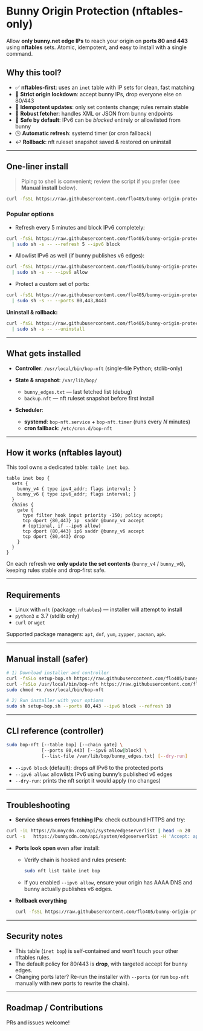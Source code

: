 # Bunny Origin Protection (nftables-only)

Allow **only bunny.net edge IPs** to reach your origin on **ports 80 and 443** using **nftables** sets. Atomic, idempotent, and easy to install with a single command.

## Why this tool?

* ✅ **nftables-first**: uses an `inet` table with IP sets for clean, fast matching
* 🔐 **Strict origin lockdown**: accept bunny IPs, drop everyone else on 80/443
* 🔁 **Idempotent updates**: only set contents change; rules remain stable
* 🧪 **Robust fetcher**: handles XML or JSON from bunny endpoints
* 🧯 **Safe by default**: IPv6 can be *blocked* entirely or allowlisted from bunny
* 🕒 **Automatic refresh**: systemd timer (or cron fallback)
* ↩️ **Rollback**: nft ruleset snapshot saved & restored on uninstall

---

## One‑liner install

> Piping to shell is convenient; review the script if you prefer (see **Manual install** below).

```bash
curl -fsSL https://raw.githubusercontent.com/flo405/bunny-origin-protection/refs/heads/main/setup-bop.sh | sudo sh
```

### Popular options

* Refresh every 5 minutes and block IPv6 completely:

```bash
curl -fsSL https://raw.githubusercontent.com/flo405/bunny-origin-protection/refs/heads/main/setup-bop.sh \
  | sudo sh -s -- --refresh 5 --ipv6 block
```

* Allowlist IPv6 as well (if bunny publishes v6 edges):

```bash
curl -fsSL https://raw.githubusercontent.com/flo405/bunny-origin-protection/refs/heads/main/setup-bop.sh \
  | sudo sh -s -- --ipv6 allow
```

* Protect a custom set of ports:

```bash
curl -fsSL https://raw.githubusercontent.com/flo405/bunny-origin-protection/refs/heads/main/setup-bop.sh \
  | sudo sh -s -- --ports 80,443,8443
```

**Uninstall & rollback:**

```bash
curl -fsSL https://raw.githubusercontent.com/flo405/bunny-origin-protection/refs/heads/main/setup-bop.sh \
  | sudo sh -s -- --uninstall
```

---

## What gets installed

* **Controller**: `/usr/local/bin/bop-nft` (single-file Python; stdlib-only)
* **State & snapshot**: `/var/lib/bop/`

  * `bunny_edges.txt` — last fetched list (debug)
  * `backup.nft` — nft ruleset snapshot before first install
* **Scheduler**:

  * **systemd**: `bop-nft.service` + `bop-nft.timer` (runs every *N* minutes)
  * **cron fallback**: `/etc/cron.d/bop-nft`

---

## How it works (nftables layout)

This tool owns a dedicated table: `table inet bop`.

```nft
table inet bop {
  sets {
    bunny_v4 { type ipv4_addr; flags interval; }
    bunny_v6 { type ipv6_addr; flags interval; }
  }
  chains {
    gate {
      type filter hook input priority -150; policy accept;
      tcp dport {80,443} ip  saddr @bunny_v4 accept
      # (optional, if --ipv6 allow)
      tcp dport {80,443} ip6 saddr @bunny_v6 accept
      tcp dport {80,443} drop
    }
  }
}
```

On each refresh we **only update the set contents** (`bunny_v4` / `bunny_v6`), keeping rules stable and drop‑first safe.

---

## Requirements

* Linux with `nft` (package: `nftables`) — installer will attempt to install
* `python3` ≥ 3.7 (stdlib only)
* `curl` or `wget`

Supported package managers: `apt`, `dnf`, `yum`, `zypper`, `pacman`, `apk`.

---

## Manual install (safer)

```bash
# 1) Download installer and controller
curl -fsSLo setup-bop.sh https://raw.githubusercontent.com/flo405/bunny-origin-protection/refs/heads/main/setup-bop.sh
curl -fsSLo /usr/local/bin/bop-nft https://raw.githubusercontent.com/flo405/bunny-origin-protection/refs/heads/main/bop-nft.py
sudo chmod +x /usr/local/bin/bop-nft

# 2) Run installer with your options
sudo sh setup-bop.sh --ports 80,443 --ipv6 block --refresh 10
```

---

## CLI reference (controller)

```bash
sudo bop-nft [--table bop] [--chain gate] \
             [--ports 80,443] [--ipv6 allow|block] \
             [--list-file /var/lib/bop/bunny_edges.txt] [--dry-run]
```

* `--ipv6 block` (default): drops *all* IPv6 to the protected ports
* `--ipv6 allow`: allowlists IPv6 using bunny’s published v6 edges
* `--dry-run`: prints the nft script it would apply (no changes)

---

## Troubleshooting

* **Service shows errors fetching IPs**: check outbound HTTPS and try:

```bash
curl -iL https://bunnycdn.com/api/system/edgeserverlist | head -n 20
curl -s   https://bunnycdn.com/api/system/edgeserverlist -H 'Accept: application/json' | head
```

* **Ports look open** even after install:

  * Verify chain is hooked and rules present:

    ```bash
    sudo nft list table inet bop
    ```
  * If you enabled `--ipv6 allow`, ensure your origin has AAAA DNS and bunny actually publishes v6 edges.

* **Rollback everything**

  ```bash
  curl -fsSL https://raw.githubusercontent.com/flo405/bunny-origin-protection/refs/heads/main/setup-bop.sh | sudo sh -s -- --uninstall
  ```

---

## Security notes

* This table (`inet bop`) is self‑contained and won’t touch your other nftables rules.
* The default policy for 80/443 is **drop**, with targeted accept for bunny edges.
* Changing ports later? Re-run the installer with `--ports` (or run `bop-nft` manually with new ports to rewrite the chain).

---

## Roadmap / Contributions

PRs and issues welcome!
